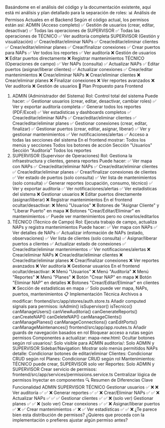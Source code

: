 Basándome en el análisis del código y la documentación existente, aquí está mi análisis y plan detallado para la separación de roles:
📊 Análisis de Permisos Actuales en el Backend
Según el código actual, los permisos están así:
ADMIN (Acceso completo)
✅ Gestión de usuarios (crear, editar, desactivar)
✅ Todas las operaciones de SUPERVISOR
✅ Todas las operaciones de TÉCNICO
✅ Ver auditoría completa
SUPERVISOR (Gestión y visualización)
✅ Crear/editar/eliminar NAPs
✅ Crear/editar/eliminar clientes
✅ Crear/editar/eliminar planes
✅ Crear/finalizar conexiones
✅ Crear puertos para NAPs
✅ Ver todos los reportes
✅ Ver auditoría
❌ Gestión de usuarios
❌ Editar puertos directamente
❌ Registrar mantenimientos
TÉCNICO (Operaciones de campo)
✅ Ver NAPs (consulta)
✅ Actualizar NAPs
✅ Editar puertos (asignar/liberar clientes)
✅ Actualizar conexiones
✅ Crear/editar mantenimientos
❌ Crear/eliminar NAPs
❌ Crear/eliminar clientes
❌ Crear/eliminar planes
❌ Finalizar conexiones
❌ Ver reportes avanzados
❌ Ver auditoría
❌ Gestión de usuarios
🎯 Plan Propuesto para Frontend

1. ADMIN (Administrador del Sistema)
   Rol: Control total del sistema Puede hacer:
   ✅ Gestionar usuarios (crear, editar, desactivar, cambiar roles)
   ✅ Ver y exportar auditoría completa
   ✅ Generar todos los reportes (PDF/Excel)
   ✅ Ver estadísticas y dashboards completos
   ✅ Crear/editar/eliminar NAPs
   ✅ Crear/editar/eliminar clientes
   ✅ Crear/editar/eliminar planes
   ✅ Gestionar conexiones (crear, editar, finalizar)
   ✅ Gestionar puertos (crear, editar, asignar, liberar)
   ✅ Ver y gestionar mantenimientos
   ✅ Ver notificaciones/alertas
   ✅ Acceso a todas las secciones del sistema
   En el frontend mostrar:
   Todos los menús y secciones
   Todos los botones de acción
   Sección "Usuarios"
   Sección "Auditoría"
   Todos los reportes
2. SUPERVISOR (Supervisor de Operaciones)
   Rol: Gestiona la infraestructura y clientes, genera reportes Puede hacer:
   ✅ Ver mapa con NAPs
   ✅ Crear/editar/eliminar NAPs
   ✅ Crear/editar/eliminar clientes
   ✅ Crear/editar/eliminar planes
   ✅ Crear/finalizar conexiones de clientes
   ✅ Ver estado de puertos (solo consulta)
   ✅ Ver lista de mantenimientos (solo consulta)
   ✅ Generar reportes (ocupación, consumo, técnico)
   ✅ Ver y exportar auditoría
   ✅ Ver notificaciones/alertas
   ✅ Ver estadísticas del sistema
   ❌ Gestionar usuarios
   ❌ Editar puertos directamente (asignar/liberar)
   ❌ Registrar mantenimientos
   En el frontend ocultar/desactivar:
   ❌ Menú "Usuarios"
   ❌ Botones de "Asignar Cliente" y "Liberar Puerto" en mapa
   ❌ Botones "Crear/Editar/Eliminar" en mantenimientos
   ✅ Puede ver mantenimientos pero no crearlos/editarlos
3. TÉCNICO (Técnico de Campo)
   Rol: Ejecuta trabajo de campo, actualiza NAPs y registra mantenimientos Puede hacer:
   ✅ Ver mapa con NAPs
   ✅ Ver detalles de NAPs
   ✅ Actualizar información de NAPs (estado, observaciones)
   ✅ Ver lista de clientes (solo consulta)
   ✅ Asignar/liberar puertos a clientes
   ✅ Actualizar estado de conexiones
   ✅ Crear/editar/eliminar mantenimientos
   ✅ Ver notificaciones/alertas
   ❌ Crear/eliminar NAPs
   ❌ Crear/editar/eliminar clientes
   ❌ Crear/editar/eliminar planes
   ❌ Crear/finalizar conexiones
   ❌ Ver reportes avanzados
   ❌ Ver auditoría
   ❌ Gestionar usuarios
   En el frontend ocultar/desactivar:
   ❌ Menú "Usuarios"
   ❌ Menú "Auditoría"
   ❌ Menú "Reportes"
   ❌ Menú "Planes"
   ❌ Botón "Crear NAP" en mapa
   ❌ Botón "Eliminar NAP" en detalles
   ❌ Botones "Crear/Editar/Eliminar" en clientes
   ❌ Sección de estadísticas en mapa
   ✅ Solo puede ver mapa, NAPs, puertos, mantenimientos
   📋 Implementación Técnica
   Archivos a modificar:
   frontend/src/app/stores/auth.store.ts
   Añadir computed signals para permisos:
   isAdmin()
   isSupervisor()
   isTecnico()
   canManageUsers()
   canViewAuditoria()
   canGenerateReports()
   canCreateNAP()
   canDeleteNAP()
   canManageClients()
   canManagePlanes()
   canManageConnections()
   canEditPorts()
   canManageMaintenances()
   frontend/src/app/app.routes.ts
   Añadir guards de navegación basados en rol
   Bloquear acceso a rutas según permisos
   Componentes a actualizar:
   mapa-new.html: Ocultar botones según rol
   usuarios/: Solo visible para ADMIN
   auditoria/: Solo ADMIN y SUPERVISOR
   Sidebar/Navigation: Mostrar solo menús permitidos
   NAPs detalle: Condicionar botones de editar/eliminar
   Clientes: Condicionar CRUD según rol
   Planes: Condicionar CRUD según rol
   Mantenimientos: TÉCNICO puede crear, SUPERVISOR solo ver
   Reportes: Solo ADMIN y SUPERVISOR
   Crear servicio de permisos:
   frontend/src/app/services/permissions.service.ts
   Centralizar lógica de permisos
   Inyectar en componentes
   🔍 Resumen de Diferencias Clave
   Funcionalidad ADMIN SUPERVISOR TÉCNICO
   Gestionar usuarios ✅ ❌ ❌
   Ver auditoría ✅ ✅ ❌
   Generar reportes ✅ ✅ ❌
   Crear/Eliminar NAPs ✅ ✅ ❌
   Actualizar NAPs ✅ ✅ ✅
   Gestionar clientes ✅ ✅ ❌ (solo ver)
   Gestionar planes ✅ ✅ ❌ (solo ver)
   Crear conexiones ✅ ✅ ❌
   Asignar/liberar puertos ✅ ❌ ✅
   Crear mantenimientos ✅ ❌ ✅
   Ver estadísticas ✅ ✅ ❌
   ¿Te parece bien esta distribución de permisos? ¿Quieres que proceda con la implementación o prefieres ajustar algún permiso antes?

